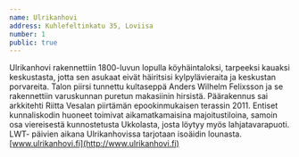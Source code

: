 ```yaml
---
name: Ulrikanhovi
address: Kuhlefeltinkatu 35, Loviisa
number: 1
public: true
---
```

Ulrikanhovi rakennettiin 1800-luvun lopulla köyhäintaloksi, tarpeeksi kauaksi keskustasta, jotta sen asukaat eivät häiritsisi kylpylävieraita ja keskustan porvareita. Talon piirsi tunnettu kultaseppä Anders Wilhelm Felixsson ja se rakennettiin varuskunnan puretun makasiinin hirsistä. Päärakennus sai arkkitehti Riitta Vesalan piirtämän epookinmukaisen terassin 2011. Entiset kunnaliskodin huoneet toimivat aikamatkamaisina majoitustiloina, samoin osa viereisestä kunnostetusta Ukkolasta, josta löytyy myös lahjatavarapuoti. LWT- päivien aikana Ulrikanhovissa tarjotaan isoäidin lounasta. [www.ulrikanhovi.fi](http://www.ulrikanhovi.fi)
